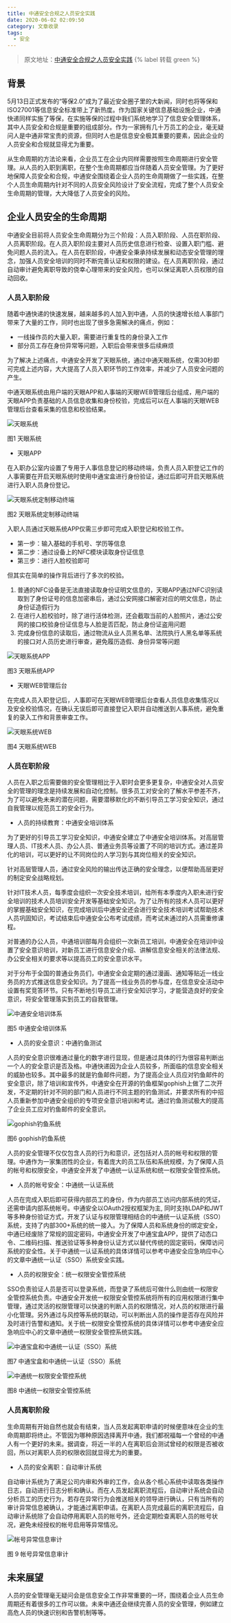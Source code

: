```yaml
---
title: 中通安全合规之人员安全实践
date: 2020-06-02 02:09:50
category: 文章收录
tags:
  - 安全
---
```


> 原文地址：[中通安全合规之人员安全实践](https://mp.weixin.qq.com/s?__biz=MzUyMTcwNTY3Mg==&mid=2247484402&idx=1&sn=df314f7d54c778864e10fd053ab3ecb9&chksm=f9d64255cea1cb43ad1644f0bb86d6c3fac637ff80e3938dc104ac07b831ede9dcadc9b2870c&xtrack=1&scene=0&subscene=93&clicktime=1559297884&ascene=7&devicetype=android-28&version=2700043b&nettype=ctnet&abtest_cookie=BAABAAoACwASABMABgAjlx4AVpkeAMCZHgDcmR4A+pkeAAOaHgAAAA==&lang=zh_CN&pass_ticket=2CKX5Hqk/BcOK2hGTH+PV4B3tD0RqxX47y3G13tk6Vyo1nNTzgP2Tu0gvbg2q4LR&wx_header=1) {% label 转载 green %}

## 背景

5月13日正式发布的“等保2.0”成为了最近安全圈子里的大新闻，同时也将等保和ISO27001等信息安全标准带上了新热度。作为国家关键信息基础设施企业，中通快递同样实施了等保，在实施等保的过程中我们系统地学习了信息安全管理体系，其中人员安全和合规是重要的组成部分。作为一家拥有几十万员工的企业，毫无疑问人是中通非常宝贵的资源，但同时人也是信息安全极其重要的要素，因此企业的人员安全和合规就显得尤为重要。

从生命周期的方法论来看，企业员工在企业内同样需要按照生命周期进行安全管理。从人员的入职到离职，在整个生命周期都应当伴随着人员安全管理。为了更好地保障人员安全和合规，中通安全围绕着企业人员的生命周期做了一些实践，在整个人员生命周期内针对不同的人员安全风险设计了安全流程，完成了整个人员安全生命周期的管理，大大降低了人员安全的风险。

## 企业人员安全的生命周期


中通安全目前将人员安全生命周期分为三个阶段：人员入职阶段、人员在职阶段、人员离职阶段。在人员入职阶段主要对人员历史信息进行检查、设置入职门槛、避免问题人员的流入。在人员在职阶段，中通安全秉承持续发展和动态安全管理的理念，加强人员安全培训的同时不断完善认证和权限的建设。在人员离职阶段，通过自动审计避免离职导致的侥幸心理带来的安全风险，也可以保证离职人员权限的自动回收。

### 人员入职阶段

随着中通快递的快速发展，越来越多的人加入到中通，人员的快速增长给人事部门带来了大量的工作，同时也出现了很多急需解决的痛点，例如：

- 一线操作员的大量入职，需要进行重复性的身份录入工作
- 部分员工存在身份异常等问题，入职后会带来很多后续麻烦

为了解决上述痛点，中通安全开发了天眼系统，通过中通天眼系统，仅需30秒即可完成上述内容，大大提高了人员入职环节的工作效率，并减少了人员安全问题的产生。

中通天眼系统由用户端的天眼APP和人事端的天眼WEB管理后台组成，用户端的天眼APP负责基础的人员信息收集和身份校验，完成后可以在人事端的天眼WEB管理后台查看采集的信息和校验结果。

![天眼系统](/images/中通安全合规之人员安全实践/001.jpg)

图1  天眼系统

- 天眼APP

在入职办公室内设置了专用于人事信息登记的移动终端，负责人员入职登记工作的人事需要在开启天眼系统时使用中通宝盒进行身份验证，通过后即可开启天眼系统进行入职人员身份登记。

![天眼系统定制移动终端](/images/中通安全合规之人员安全实践/002.jpg)

图2  天眼系统定制移动终端

入职人员通过天眼系统APP仅需三步即可完成入职登记和校验工作。

- 第一步：输入基础的手机号、学历等信息
- 第二步：通过设备上的NFC模块读取身份证信息
- 第三步：进行人脸校验即可

但其实在简单的操作背后进行了多次的校验。

1. 普通的NFC设备是无法直接读取身份证明文信息的，天眼APP通过NFC识别读取到了身份证号的信息加密串后，通过公安网接口解密对应的明文信息，防止身份证造假行为
2. 在进行人脸校验时，除了进行活体检测，还会截取当前的人脸照片，通过公安网的接口校验身份证信息与人脸是否匹配，防止身份证盗用问题
3. 完成身份信息的读取后，通过物流从业人员黑名单、法院执行人黑名单等系统的接口对人员历史进行审查，避免履历造假、身份异常等问题

![天眼系统APP](/images/中通安全合规之人员安全实践/003.jpg)

图3 天眼系统APP

- 天眼WEB管理后台

在完成人员入职登记后，人事即可在天眼WEB管理后台查看人员信息收集情况以及安全校验情况，在确认无误后即可直接登记入职并自动推送到人事系统，避免重复的录入工作和背景审查工作。

![天眼系统WEB](/images/中通安全合规之人员安全实践/004.jpg)

图4 天眼系统WEB

### 人员在职阶段

人员在入职之后需要做的安全管理相比于入职时会更多更复杂，中通安全对人员安全的管理的理念是持续发展和自动化控制。很多员工对安全的了解水平参差不齐，为了可以避免未来的潜在问题，需要潜移默化的不断引导员工学习安全知识，通过自我管理以规范员工的安全行为。

- 人员的持续教育：中通安全培训体系

为了更好的引导员工学习安全知识，中通安全建立了中通安全培训体系。对高层管理人员、IT技术人员、办公人员、普通业务员等设置了不同的培训方式。通过差异化的培训，可以更好的让不同岗位的人学习到与其岗位相关的安全知识。

针对高层管理人员，通过安全风险的输出传达正确的安全理念，以便帮助高层更好的制定安全战略规划。

针对IT技术人员，每季度会组织一次安全技术培训，给所有本季度内入职未进行安全培训的技术人员培训安全开发等基础安全知识。为了让所有的技术人员可以更好的掌握基础安全知识，在完成培训后中通安全还会进行安全技术培训考试帮助技术人员巩固知识，考试结束后中通安全公布考试成绩，而考试未通过的人员需重修课程。

对普通的办公人员，中通培训部每月会组织一次新员工培训，中通安全在培训中设置了安全意识培训，对新员工进行信息安全介绍、讲解信息安全相关的法律法规、办公安全相关的要求等以提高员工的安全意识水平。

对于分布于全国的普通业务员们，中通安全会定期的通过漫画、通知等贴近一线业务员的方式推送信息安全知识。为了提高一线业务员的参与度，在信息安全活动中设置有奖竞答环节。只有不断地引导员工进行安全知识学习，才能营造良好的安全意识，将安全管理落实到员工的自我管理。

![中通安全培训体系](/images/中通安全合规之人员安全实践/005.jpg)

图5 中通安全培训体系

- 人员的安全意识：中通钓鱼测试

人员的安全意识很难通过量化的数字进行显现，但是通过具体的行为很容易判断出一个人的安全意识是否及格。中通快递因为企业人员较多，所面临的信息安全相关的威胁也较多。其中最多的就是钓鱼邮件问题，为了提高企业人员应对钓鱼邮件的安全意识，除了培训和宣传外，中通安全在开源的钓鱼框架gophish上做了二次开发，不定期的针对不同的部门和人员进行不同主题的钓鱼测试，并要求所有的中招人员重新参加中通安全组织的专项安全意识培训和考试。通过钓鱼测试极大的提高了企业员工应对钓鱼邮件的安全意识。

![gophish钓鱼系统](/images/中通安全合规之人员安全实践/006.jpg)

图6 gophish钓鱼系统

人员的安全管理不仅仅包含人员的行为和意识，还包括对人员的帐号和权限的管理。中通作为一家集团性的企业，有着庞大的员工队伍和系统规模，为了保障人员的帐号和权限安全，中通安全开发了中通统一认证系统和统一权限安全管控系统。

- 人员的帐号安全：中通统一认证系统

人员在完成入职后即可获得内部员工的身份，作为内部员工访问内部系统的凭证，还需申请内部系统帐号。中通安全以OAuth2授权框架为主, 同时支持LDAP和JWT等多种身份验证方式，开发了认证与权限管理相结合的中通统一认证系统（SSO）系统，支持了内部300+系统的统一接入。为了保障人员和系统身份的绑定安全，中通已经废除了常规的固定密码，中通安全开发了中通宝盒APP，提供了动态口令、二维码扫描、推送验证等多种身份认证方式以替代传统的固定密码，保障访问系统的安全性。关于中通统一认证系统的具体详情可以参考中通安全应急响应中心的文章中通统一认证（SSO）系统安全实践。

- 人员的权限安全：统一权限安全管控系统

SSO负责验证人员是否可以登录系统，而登录了系统后可做什么则由统一权限安全管控系统负责。中通安全开发统一权限安全管控系统将所有的应用权限进行集中管理，通过灵活的权限管理可以快速的判断人员的权限情况，对人员的权限进行最小化管理。另外通过与风控等系统的联动，可以判断出人员的操作是否存在风险并及时进行告警和通知。关于统一权限安全管控系统的具体详情可以参考中通安全应急响应中心的文章中通统一权限安全管控系统实践。

![中通宝盒和中通统一认证（SSO）系统](/images/中通安全合规之人员安全实践/007.jpg)

图7 中通宝盒和中通统一认证（SSO）系统

![中通统一权限安全管控系统](/images/中通安全合规之人员安全实践/008.jpg)

图8 中通统一权限安全管控系统



### 人员离职阶段

生命周期有开始自然也就会有结束，当人员发起离职申请的时候便意味在企业的生命周期即将终止。不管因为哪种原因选择离开中通，我们都祝福每一个曾经的中通人有一个更好的未来。据调查，将近一半的人在离职后会测试曾经的权限是否被收回，所以对离职人员的权限收回就显得尤为的重要。

- 人员的安全离职：自动审计系统

自动审计系统为了满足公司内审和外审的工作，会从各个核心系统中读取各类操作日志，自动进行日志分析和确认。而在人员发起离职流程后，自动审计系统会自动分析员工的历史行为，若存在异常行为会推送相关的领导进行确认，只有当所有的审计异常信息被确认，才能通过离职申请。在离职人员完成最后的离职流程后，自动审计系统除了会自动停用离职人员的帐号外，还会定期检查离职人员的帐号状况，避免未经授权的帐号启用等异常情况。

![帐号异常信息审计](/images/中通安全合规之人员安全实践/009.jpg)

图 9  帐号异常信息审计

## 未来展望

人员的安全管理毫无疑问会是信息安全工作非常重要的一环，围绕着企业人员生命周期还有着很多的工作可以做。未来中通还会继续完善人员的安全管理，例如建立高危人员的快速识别和告警机制等等。